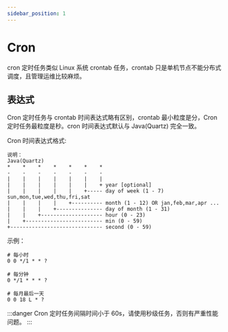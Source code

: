 ```yaml
---
sidebar_position: 1
---
```


# Cron

cron 定时任务类似 Linux 系统 crontab 任务，crontab 只是单机节点不能分布式调度，且管理运维比较麻烦。

## 表达式

Cron 定时任务与 crontab 时间表达式略有区别，crontab 最小粒度是分，Cron 定时任务最粒度是秒。cron 时间表达式默认与 Java(Quartz) 完全一致。

Cron 时间表达式格式:
```
说明：
Java(Quartz)
*    *    *    *    *    *    *
-    -    -    -    -    -    -
|    |    |    |    |    |    |
|    |    |    |    |    |    + year [optional]
|    |    |    |    |    +----- day of week (1 - 7) sun,mon,tue,wed,thu,fri,sat
|    |    |    |    +---------- month (1 - 12) OR jan,feb,mar,apr ...
|    |    |    +--------------- day of month (1 - 31)
|    |    +-------------------- hour (0 - 23)
|    +------------------------- min (0 - 59)
+------------------------------ second (0 - 59)
```
示例：
```shell
# 每小时
0 0 */1 * * ?

# 每分钟
0 */1 * * * ?

# 每月最后一天
0 0 18 L * ?  
```

:::danger
Cron 定时任务间隔时间小于 60s，请使用秒级任务，否则有严重性能问题。
:::